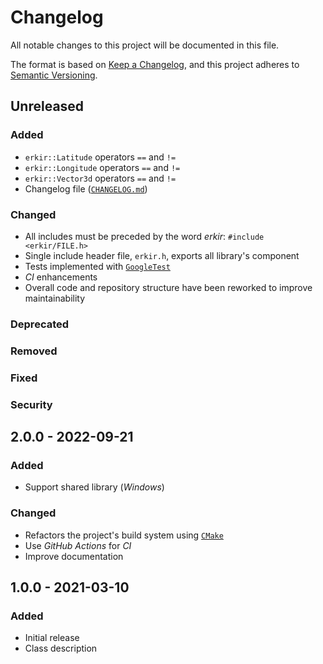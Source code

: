 # Changelog

All notable changes to this project will be documented in this file.

The format is based on [Keep a Changelog](https://keepachangelog.com/en/1.0.0),
and this project adheres to [Semantic Versioning](https://semver.org/spec/v2.0.0.html).

## Unreleased

### Added

- `erkir::Latitude` operators `==` and `!=`
- `erkir::Longitude` operators `==` and `!=`
- `erkir::Vector3d` operators `==` and `!=`
- Changelog file ([`CHANGELOG.md`](./CHANGELOG.md))

### Changed

- All includes must be preceded by the word _erkir_: `#include <erkir/FILE.h>`
- Single include header file, `erkir.h`, exports all library's component
- Tests implemented with [`GoogleTest`](https://github.com/google/googletest)
- _CI_ enhancements
- Overall code and repository structure have been reworked to improve maintainability

### Deprecated

### Removed

### Fixed

### Security

## 2.0.0 - 2022-09-21

### Added

- Support shared library (_Windows_)

### Changed

- Refactors the project's build system using [`CMake`](https://cmake.org)
- Use _GitHub Actions_ for _CI_
- Improve documentation

## 1.0.0 - 2021-03-10

### Added

- Initial release
- Class description
